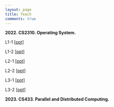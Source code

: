 ```yaml
---
layout: page
title: Teach
comments: true
---
```


**2022. CS2310. Operating System.**

L1-1 [[ppt]](https://github.com/songzhuoran/songzhuoran.github.io/tree/master/docs/ppt-files/L1-1.pdf)

L1-2 [[ppt]](https://github.com/songzhuoran/songzhuoran.github.io/tree/master/docs/ppt-files/L1-2.pdf)

L2-1 [[ppt]](https://github.com/songzhuoran/songzhuoran.github.io/tree/master/docs/ppt-files/L2-1.pdf)

L2-2 [[ppt]](https://github.com/songzhuoran/songzhuoran.github.io/tree/master/docs/ppt-files/L2-2.pdf)

L3-1 [[ppt]](https://github.com/songzhuoran/songzhuoran.github.io/tree/master/docs/ppt-files/L3-1.pdf)

L3-2 [[ppt]](https://github.com/songzhuoran/songzhuoran.github.io/tree/master/docs/ppt-files/L3-2.pdf)

**2023. CS433. Parallel and Distributed Computing.**

